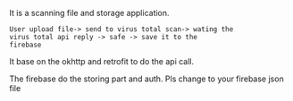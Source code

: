 It is a scanning file and storage application.

<code>User upload file-> send to virus total scan-> wating the virus total api reply -> safe -> save it to the firebase</code>

It base on the okhttp and retrofit to do the api call.

The firebase do the storing part and auth.
Pls change to your firebase json file
